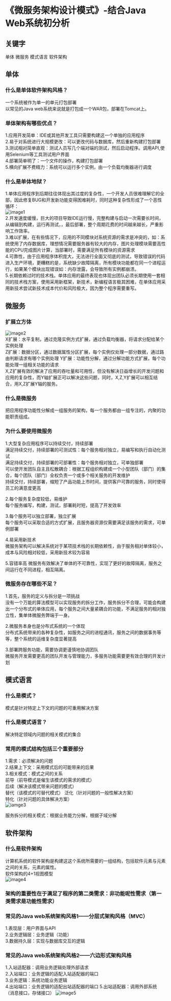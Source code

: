 # 《微服务架构设计模式》-结合Java Web系统初分析

## 关键字
单体 微服务 模式语言 软件架构

## 单体
### 什么是单体软件架构风格？  
一个系统被作为单一的单元打包部署  
以常见的Java web系统来说就是打包成一个WAR包，部署在Tomcat上。  

### 单体架构有哪些优点？  
1.应用开发简单：IDE或其他开发工具只需要构建这一个单独的应用程序  
2.易于对系统进行大规模更改：可以更改代码与数据库，然后重新构建打包部署  
3.测试相对简单直观：测试人员写几个端对端的测试，然后启动程序。调用API,使用Selenium等工具测试用户界面  
4.部署简单明了：一个文件的操作，构建打包部署  
5.横向扩展不费精力：系统可以运行多个实例，由一个负载均衡器进行调度  

### 什么是单体地狱？  
1.单体应用程序到后期往往体现出其过度的复杂性，一个开发人员很难理解它的全部，因此修复BUG和开发新功能变得困难耗时，同时这种复杂性形成了一个恶性循环：  
![image1](https://raw.githubusercontent.com/linrongwu/Blog/main/micro_service/%E5%8D%95%E4%BD%93%E5%9C%B0%E7%8B%B1.png)    
2.开发速度缓慢，巨大的项目导致IDE运行慢，完整构建与启动一次需要长时间，从编辑到构建，运行再测试，，最后部署，整个周期花费的时间越来越长，严重影响工作效率。  
3.难以扩展，在有些情况下，应用的不同模块对系统资源的需求是冲突的，如：系统使用了内存数据库，理想情况需要服务器有较大的内存，图片处理模块需要高性能的CPU完成图片计算，当部署时，需要满足所有模块的资源需求  
4.可靠性，由于应用程序体积庞大，无法进行全面又彻底的测试，导致错误的代码进入生产环境，更糟糕的是，系统缺少故障隔离，所有模块功能都在同一个进程运行，如果某个模块出现错误如：内存泄露，会导致所有实例都崩溃。  
5.长期依赖过时的技术栈。单体应用的最终表现也体现出团队必须长期使用一套相同的技术栈方案，使用采用新框架，新技术，新编程语言极其困难，在单体应用采用新技术尝试新技术成本代价和风险极大，因为整个程序需要重写。

## 微服务
### 扩展立方体
![image2](https://raw.githubusercontent.com/linrongwu/Blog/main/micro_service/%E6%89%A9%E5%B1%95%E7%AB%8B%E6%96%B9%E4%BD%93.png)  
X扩展：水平复制，通过克隆实例方式扩展，通过负载均衡器，将请求分配给某个实例处理  
Z扩展：数据分区，通过数据属性分区扩展，每个实例仅处理一部分数据，通过路由判断请求有哪个实例处理
Y扩展：功能性分解，通过分解功能方式扩展，每个功能处理一组相关功能的请求  
X,Z扩展有效的解决了应用的吞吐量和可用性，但没有解决日益增长的开发问题和应用的复杂性，而Y轴扩展正可以解决这些问题，同时，X,Z,Y扩展可以相互结合，用X,Z扩展Y轴的服务。

### 什么是微服务
把应用程序功能性分解成一组服务的架构，每一个服务都由一组专注的，内聚的功能职责组成。  

### 为什么要使用微服务
1.大型复杂应用程序可以持续交付，持续部署  
满足持续交付，持续部署的可测试性：每个服务相对独立，易编写和执行自动化测试  
满足持续交付，持续部署的可部署性：每个服务相对独立，可单独部署  
可以使开发团队自主且松散耦合：根据工程组织构建成一个小型团队（部门）的集合，每个团队（部门）全权负责一个或多个相关服务的开发维护  
持续交付，持续部署，缩短了产品功能上市时间，提供客户可靠的服务，同时使得员工的满意度更高  

2.每个服务复杂度较低，易维护  
每个服务编写，构建，测试，部署耗时短，提高了开发效率  

3.每个服务可以独立部署，独立扩展  
每个服务可以采取合适的方式扩展，且服务器资源仅需要满足该服务的需求，可单例部署  

4.易采用新技术  
微服务架构可以解决系统对于某项技术栈的长期依赖性，由于服务相对单体较小，成本与风险相对较低，采用新技术较为容易  

5.容错率高
微服务有效解决了单体的不可靠性，实现了更好的故障隔离，服务之间运行在不同进程，相互隔离。  

### 微服务存在哪些不足？
1.首先，服务的定义与拆分是一项挑战  
没有一个万能的算法模型可以实现服务的拆分工作，服务拆分不合理，可能会构建出一个分布式的单体应用，每个服务之间大量紧耦合的功能，不满足服务的相对独立性，集单体微服务弊端于一身。  

2.微服务本身也是分布式系统的一个体现  
分布式系统带来的各种复杂性，如服务之间的进程通讯，服务之间的数据事务等等，整个系统的运维复杂度显著提高  

3.部署跨服务功能，需要协调更谨慎地协调团队  
微服务开发需要更高的团队开发与管理能力，多服务功能需要更有效合理的开发计划  

## 模式语言
### 什么是模式？
模式是针对特定上下文的问题的可重用解决方案  

### 什么是模式语言？
解决特定领域内问题的相关模式的集合

### 常用的模式结构包括三个重要部分  
1.需求：必须解决的问题  
2.结果上下文：采用模式后的可能带来的后果  
3.相关模式：模式之间的关系  
前导（前导模式是催生该模式的需求的模式）  
后续（解决该模式带来问题的模式）  
替代（该模式的可替代模式）
泛化（针对问题的一般性解决方案）  
特化（针对问题的具体解决方案）  
![iamge3](https://microservices.io/i/MicroservicePatternLanguage.jpg)  

服务拆分的相关模式：根据业务能力分解，根据子域分解  

## 软件架构
### 什么是软件架构
计算机系统的软件架构是构建这这个系统所需要的一组结构，包括软件元素与元素之间的关系，元素的属性。  
软件架构的4+1视图模型  
![image4](https://raw.githubusercontent.com/linrongwu/Blog/main/micro_service/%E8%BD%AF%E4%BB%B6%E6%9E%B6%E6%9E%84.png)  

### 架构的重要性在于满足了程序的第二类需求：非功能呢性需求（第一类需求是功能性需求）  

### 常见的Java web系统架构风格1——分层式架构风格（MVC）  
1.表现层：用户界面与API  
2.业务逻辑层：业务逻辑（功能）  
3.数据持久层：实现与数据库交互的逻辑    

### 常见的Java web系统架构风格2——六边形式架构风格  
1.入站适配器：调用业务逻辑处理外部请求  
2.入站端口：业务逻辑的适配入站适配器的端口  
3.业务逻辑：系统功能业务逻辑  
4.出站端口：业务逻辑的适配出站适配器的端口
5.出站适配器：调用外部系统（消息接口，存储接口）
![image5](https://raw.githubusercontent.com/linrongwu/Blog/main/micro_service/%E5%85%AD%E8%BE%B9%E5%BD%A2%E5%BC%8F%E6%9E%B6%E6%9E%84.png) 